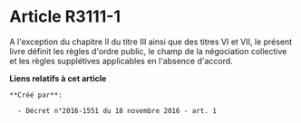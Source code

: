 # Article R3111-1

A l'exception du chapitre II du titre III ainsi que des titres VI et VII, le présent livre définit les règles d'ordre public,
le champ de la négociation collective et les règles supplétives applicables en l'absence d'accord.

**Liens relatifs à cet article**

	**Créé par**:

	  - Décret n°2016-1551 du 18 novembre 2016 - art. 1
